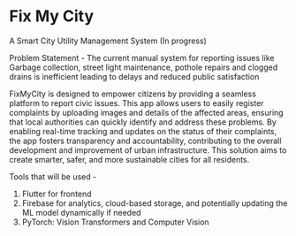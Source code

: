# Fix My City
A Smart City Utility Management System
(In progress)

Problem Statement - The current manual system for reporting issues like Garbage collection, street light maintenance, pothole repairs and clogged drains is inefficient leading to delays and reduced public satisfaction

FixMyCity is designed to empower citizens by providing a seamless platform to report civic issues. This app allows users to easily register complaints by uploading images and details of the affected areas, ensuring that local authorities can quickly identify and address these problems. By enabling real-time tracking and updates on the status of their complaints, the app fosters transparency and accountability, contributing to the overall development and improvement of urban infrastructure. This solution aims to create smarter, safer, and more sustainable cities for all residents.

Tools that will be used - 

1. Flutter for frontend
2. Firebase for analytics, cloud-based storage, and potentially updating the ML model dynamically if needed
3. PyTorch: Vision Transformers and Computer Vision






